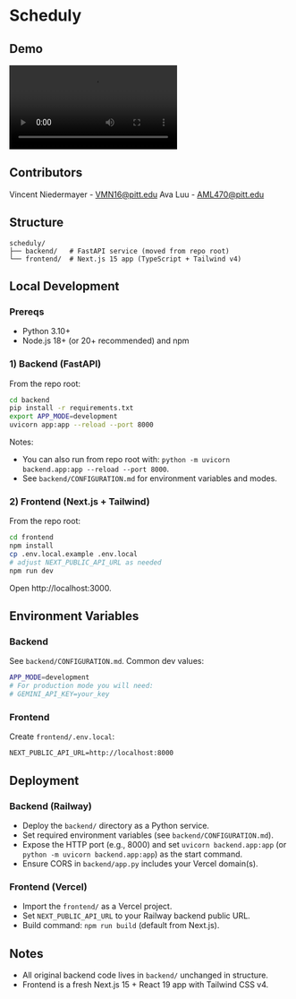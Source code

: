# Scheduly 

## Demo

![Watch the demo](./Scheduly_demo.mp4)

## Contributors
Vincent Niedermayer - VMN16@pitt.edu
Ava Luu - AML470@pitt.edu

## Structure

```
scheduly/
├── backend/   # FastAPI service (moved from repo root)
└── frontend/  # Next.js 15 app (TypeScript + Tailwind v4)
```

## Local Development

### Prereqs

- Python 3.10+
- Node.js 18+ (or 20+ recommended) and npm

### 1) Backend (FastAPI)

From the repo root:

```bash
cd backend
pip install -r requirements.txt
export APP_MODE=development
uvicorn app:app --reload --port 8000
```

Notes:

- You can also run from repo root with: `python -m uvicorn backend.app:app --reload --port 8000`.
- See `backend/CONFIGURATION.md` for environment variables and modes.

### 2) Frontend (Next.js + Tailwind)

From the repo root:

```bash
cd frontend
npm install
cp .env.local.example .env.local
# adjust NEXT_PUBLIC_API_URL as needed
npm run dev
```

Open http://localhost:3000.

## Environment Variables

### Backend

See `backend/CONFIGURATION.md`. Common dev values:

```bash
APP_MODE=development
# For production mode you will need:
# GEMINI_API_KEY=your_key
```

### Frontend

Create `frontend/.env.local`:

```
NEXT_PUBLIC_API_URL=http://localhost:8000
```

## Deployment

### Backend (Railway)

- Deploy the `backend/` directory as a Python service.
- Set required environment variables (see `backend/CONFIGURATION.md`).
- Expose the HTTP port (e.g., 8000) and set `uvicorn backend.app:app` (or `python -m uvicorn backend.app:app`) as the start command.
- Ensure CORS in `backend/app.py` includes your Vercel domain(s).

### Frontend (Vercel)

- Import the `frontend/` as a Vercel project.
- Set `NEXT_PUBLIC_API_URL` to your Railway backend public URL.
- Build command: `npm run build` (default from Next.js).

## Notes

- All original backend code lives in `backend/` unchanged in structure.
- Frontend is a fresh Next.js 15 + React 19 app with Tailwind CSS v4.
